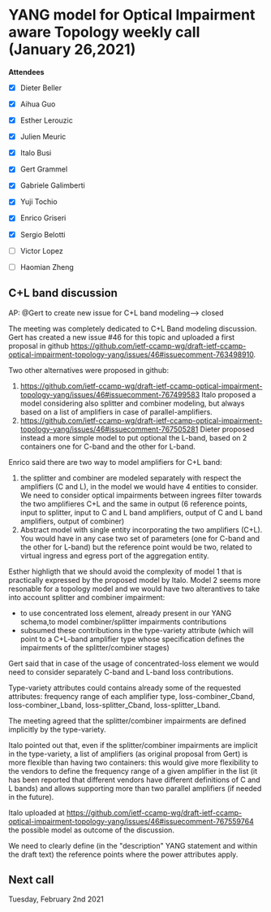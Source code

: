 # **YANG model for Optical Impairment aware Topology weekly call (January 26,2021)**

****Attendees****
- [x] Dieter Beller
- [x] Aihua Guo
- [x] Esther Lerouzic
- [x] Julien Meuric
- [x] Italo Busi
- [x] Gert Grammel
- [x] Gabriele Galimberti
- [x] Yuji Tochio
- [x] Enrico Griseri
- [x] Sergio Belotti
- [ ] Victor Lopez
- [ ] Haomian Zheng



## C+L band discussion  

AP: @Gert to create new issue for C+L band modeling--> closed

The meeting was completely dedicated to C+L Band modeling discussion.
Gert has created a new issue #46 for this topic and uploaded a first proposal in github  https://github.com/ietf-ccamp-wg/draft-ietf-ccamp-optical-impairment-topology-yang/issues/46#issuecomment-763498910.

Two other alternatives were proposed in github:
1. https://github.com/ietf-ccamp-wg/draft-ietf-ccamp-optical-impairment-topology-yang/issues/46#issuecomment-767499583
Italo proposed a model considering also splitter and combiner modeling, but always based on a list of amplifiers in case of parallel-amplifiers.
2. https://github.com/ietf-ccamp-wg/draft-ietf-ccamp-optical-impairment-topology-yang/issues/46#issuecomment-767505281
Dieter proposed instead a more simple model to put optional the L-band, based on 2 containers one for C-band and the other for L-band.

Enrico said there are two way to model amplifiers for C+L band:
1. the splitter and combiner are modeled separately with respect the amplifiers (C and L), in the model we would have  4 entities to consider. We need to consider optical impairments between ingrees filter towards the two amplifieres C+L and the same in output (6 reference points, input to splitter, input to C and L band amplifiers, output of C and L band amplifiers, output of combiner)
2. Abstract model with single entity incorporating the two amplifiers (C+L). You would have in any case two set of parameters (one for C-band and the other for L-band) but the reference point would be two, related to virtual ingress and egress port of the aggregation entity.
 
Esther highligth that we should avoid the complexity of model 1 that is practically expressed by the proposed model by Italo.
Model 2 seems more resonable for a topology model and we would have two alterantives to take into account splitter and combiner impairment:
* to use concentrated loss element, already present in our YANG schema,to model combiner/splitter impairments contributions 
* subsumed these contributions in the type-variety attribute (which will point to a C+L-band amplifier type whose specification defines the impairments of the splitter/combiner stages)

Gert said that in case of the usage of concentrated-loss element we would need to consider separately C-band and L-band loss contributions. 

Type-variety attributes could contains already some of the requested attributes: frequency range of each amplifier type, loss-combiner_Cband, loss-combiner_Lband, loss-splitter_Cband, loss-splitter_Lband.

The meeting agreed that the splitter/combiner impairments are defined implicitly by the type-variety.

Italo pointed out that, even if the splitter/combiner impairments are implicit in the type-variety, a list of amplifiers (as original proposal from Gert) is more flexible than having two containers: this would give more flexibility to the vendors to define the frequency range of a given amplifier in the list (it has been reported that different vendors have different definitions of C and L bands) and allows supporting more than two parallel amplifiers (if needed in the future).

Italo uploaded at https://github.com/ietf-ccamp-wg/draft-ietf-ccamp-optical-impairment-topology-yang/issues/46#issuecomment-767559764
the possible model as outcome of the discussion. 

We need to clearly define (in the "description" YANG statement and within the draft text) the reference points where the power attributes apply. 

## Next call
Tuesday, February 2nd 2021 
